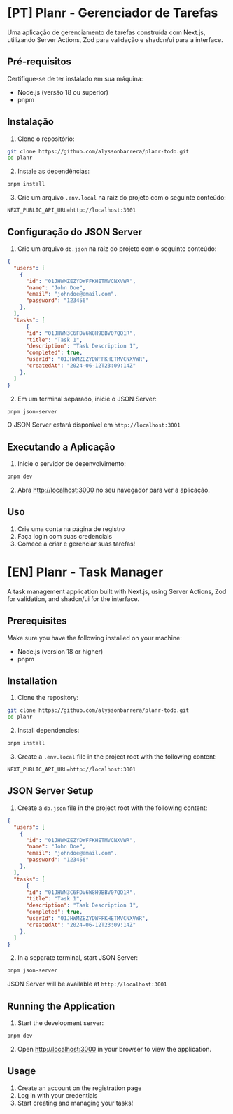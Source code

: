 # [PT] Planr - Gerenciador de Tarefas

Uma aplicação de gerenciamento de tarefas construída com Next.js, utilizando Server Actions, Zod para validação e shadcn/ui para a interface.

## Pré-requisitos

Certifique-se de ter instalado em sua máquina:

- Node.js (versão 18 ou superior)
- pnpm

## Instalação

1. Clone o repositório:

```bash
git clone https://github.com/alyssonbarrera/planr-todo.git
cd planr
```

2. Instale as dependências:

```bash
pnpm install
```

3. Crie um arquivo `.env.local` na raiz do projeto com o seguinte conteúdo:

```env
NEXT_PUBLIC_API_URL=http://localhost:3001
```

## Configuração do JSON Server

1. Crie um arquivo `db.json` na raiz do projeto com o seguinte conteúdo:

```json
{
  "users": [
    {
      "id": "01JHWMZEZYDWFFKHETMVCNXVWR",
      "name": "John Doe",
      "email": "johndoe@email.com",
      "password": "123456"
    },
  ],
  "tasks": [
      {
      "id": "01JHWN3C6FDV6W8H9BBV07QQ1R",
      "title": "Task 1",
      "description": "Task Description 1",
      "completed": true,
      "userId": "01JHWMZEZYDWFFKHETMVCNXVWR",
      "createdAt": "2024-06-12T23:09:14Z"
    },
  ]
}
```

2. Em um terminal separado, inicie o JSON Server:

```bash
pnpm json-server
```

O JSON Server estará disponível em `http://localhost:3001`

## Executando a Aplicação

1. Inicie o servidor de desenvolvimento:

```bash
pnpm dev
```

2. Abra [http://localhost:3000](http://localhost:3000) no seu navegador para ver a aplicação.

## Uso

1. Crie uma conta na página de registro
2. Faça login com suas credenciais
3. Comece a criar e gerenciar suas tarefas!

# [EN] Planr - Task Manager

A task management application built with Next.js, using Server Actions, Zod for validation, and shadcn/ui for the interface.

## Prerequisites

Make sure you have the following installed on your machine:

- Node.js (version 18 or higher)
- pnpm

## Installation

1. Clone the repository:

```bash
git clone https://github.com/alyssonbarrera/planr-todo.git
cd planr
```

2. Install dependencies:

```bash
pnpm install
```

3. Create a `.env.local` file in the project root with the following content:

```env
NEXT_PUBLIC_API_URL=http://localhost:3001
```

## JSON Server Setup

1. Create a `db.json` file in the project root with the following content:

```json
{
  "users": [
    {
      "id": "01JHWMZEZYDWFFKHETMVCNXVWR",
      "name": "John Doe",
      "email": "johndoe@email.com",
      "password": "123456"
    },
  ],
  "tasks": [
      {
      "id": "01JHWN3C6FDV6W8H9BBV07QQ1R",
      "title": "Task 1",
      "description": "Task Description 1",
      "completed": true,
      "userId": "01JHWMZEZYDWFFKHETMVCNXVWR",
      "createdAt": "2024-06-12T23:09:14Z"
    },
  ]
}
```

2. In a separate terminal, start JSON Server:

```bash
pnpm json-server
```

JSON Server will be available at `http://localhost:3001`

## Running the Application

1. Start the development server:

```bash
pnpm dev
```

2. Open [http://localhost:3000](http://localhost:3000) in your browser to view the application.

## Usage

1. Create an account on the registration page
2. Log in with your credentials
3. Start creating and managing your tasks!
